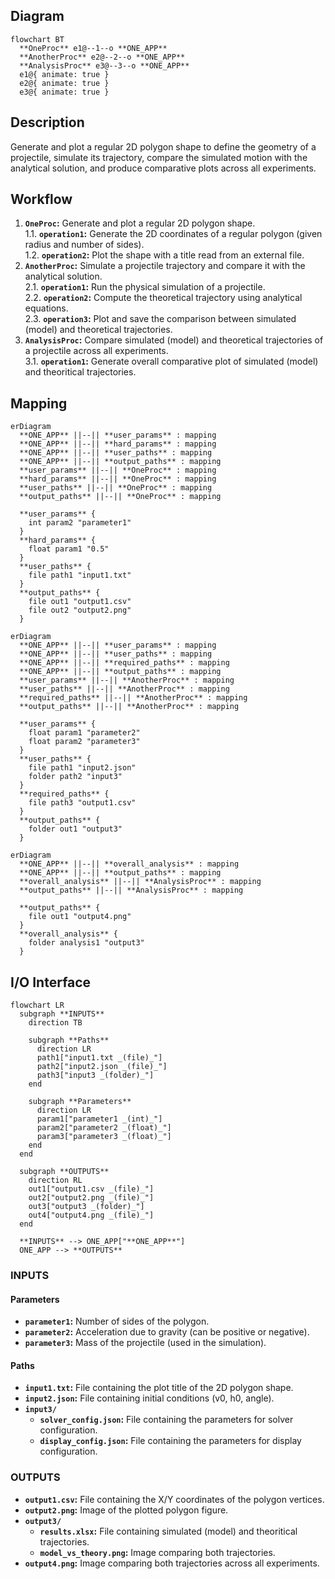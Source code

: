 ## Diagram

```mermaid
flowchart BT
  **OneProc** e1@--1--o **ONE_APP**
  **AnotherProc** e2@--2--o **ONE_APP**
  **AnalysisProc** e3@--3--o **ONE_APP**
  e1@{ animate: true }
  e2@{ animate: true }
  e3@{ animate: true }
```

## Description

Generate and plot a regular 2D polygon shape to define the geometry of a projectile, simulate its trajectory, compare the simulated motion with the analytical solution, and produce comparative plots across all experiments.

## Workflow

1. **`OneProc`:** Generate and plot a regular 2D polygon shape.<br>
  1.1. **`operation1`:** Generate the 2D coordinates of a regular polygon (given radius and number of sides).<br>
  1.2. **`operation2`:** Plot the shape with a title read from an external file.
2. **`AnotherProc`:** Simulate a projectile trajectory and compare it with the analytical solution.<br>
  2.1. **`operation1`:** Run the physical simulation of a projectile.<br>
  2.2. **`operation2`:** Compute the theoretical trajectory using analytical equations.<br>
  2.3. **`operation3`:** Plot and save the comparison between simulated (model) and theoretical trajectories.
3. **`AnalysisProc`:** Compare simulated (model) and theoretical trajectories of a projectile across all experiments.<br>
  3.1. **`operation1`:** Generate overall comparative plot of simulated (model) and theoritical trajectories.

## Mapping

```mermaid
erDiagram
  **ONE_APP** ||--|| **user_params** : mapping
  **ONE_APP** ||--|| **hard_params** : mapping
  **ONE_APP** ||--|| **user_paths** : mapping
  **ONE_APP** ||--|| **output_paths** : mapping
  **user_params** ||--|| **OneProc** : mapping
  **hard_params** ||--|| **OneProc** : mapping
  **user_paths** ||--|| **OneProc** : mapping
  **output_paths** ||--|| **OneProc** : mapping

  **user_params** {
    int param2 "parameter1"
  }
  **hard_params** {
    float param1 "0.5"
  }
  **user_paths** {
    file path1 "input1.txt"
  }
  **output_paths** {
    file out1 "output1.csv"
    file out2 "output2.png"
  }
```

```mermaid
erDiagram
  **ONE_APP** ||--|| **user_params** : mapping
  **ONE_APP** ||--|| **user_paths** : mapping
  **ONE_APP** ||--|| **required_paths** : mapping
  **ONE_APP** ||--|| **output_paths** : mapping
  **user_params** ||--|| **AnotherProc** : mapping
  **user_paths** ||--|| **AnotherProc** : mapping
  **required_paths** ||--|| **AnotherProc** : mapping
  **output_paths** ||--|| **AnotherProc** : mapping

  **user_params** {
    float param1 "parameter2"
    float param2 "parameter3"
  }
  **user_paths** {
    file path1 "input2.json"
    folder path2 "input3"
  }
  **required_paths** {
    file path3 "output1.csv"
  }
  **output_paths** {
    folder out1 "output3"
  }
```

```mermaid
erDiagram
  **ONE_APP** ||--|| **overall_analysis** : mapping
  **ONE_APP** ||--|| **output_paths** : mapping
  **overall_analysis** ||--|| **AnalysisProc** : mapping
  **output_paths** ||--|| **AnalysisProc** : mapping

  **output_paths** {
    file out1 "output4.png"
  }
  **overall_analysis** {
    folder analysis1 "output3"
  }
```

## I/O Interface

```mermaid
flowchart LR
  subgraph **INPUTS**
    direction TB

    subgraph **Paths**
      direction LR
      path1["input1.txt _(file)_"]
      path2["input2.json _(file)_"]
      path3["input3 _(folder)_"]
    end

    subgraph **Parameters**
      direction LR
      param1["parameter1 _(int)_"]
      param2["parameter2 _(float)_"]
      param3["parameter3 _(float)_"]
    end
  end

  subgraph **OUTPUTS**
    direction RL
    out1["output1.csv _(file)_"]
    out2["output2.png _(file)_"]
    out3["output3 _(folder)_"]
    out4["output4.png _(file)_"]
  end

  **INPUTS** --> ONE_APP["**ONE_APP**"]
  ONE_APP --> **OUTPUTS**
```

### INPUTS

#### Parameters

- **`parameter1`:** Number of sides of the polygon.
- **`parameter2`:** Acceleration due to gravity (can be positive or negative).
- **`parameter3`:** Mass of the projectile (used in the simulation).

#### Paths

- **`input1.txt`:** File containing the plot title of the 2D polygon shape.
- **`input2.json`:** File containing initial conditions (v0, h0, angle).
- **`input3/`** 
  - **`solver_config.json`:** File containing the parameters for solver configuration.
  - **`display_config.json`:** File containing the parameters for display configuration.

### OUTPUTS

- **`output1.csv`:** File containing the X/Y coordinates of the polygon vertices.
- **`output2.png`:** Image of the plotted polygon figure.
- **`output3/`**
  - **`results.xlsx`:** File containing simulated (model) and theoritical trajectories.
  - **`model_vs_theory.png`:** Image comparing both trajectories.
- **`output4.png`:** Image comparing both trajectories across all experiments.